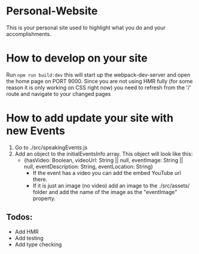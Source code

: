 # Personal-Website
This is your personal site used to highlight what you do and your accomplishments.

# How to develop on your site
Run `npm run build:dev` this will start up the webpack-dev-server and open the home page on PORT 9000. Since you are not using HMR fully (for some reason it is only working on CSS right now) you need to refresh from the '/' route and navigate to your changed pages
# How to add update your site with new Events

1. Go to ./src/speakingEvents.js
2. Add an object to the initialEventsInfo array. This object will look like this:
    * {hasVideo: Boolean, videoUrl: String || null, eventImage: String || null, eventDescription: String, eventLocation: String}
        * If the event has a video you can add the embed YouTube url there.
        * If it is just an image (no video) add an image to the ./src/assets/ folder and add the name of the image as the "eventImage" property.

## Todos:
- Add HMR
- Add testing
- Add type checking


